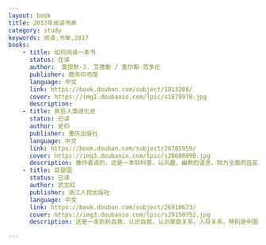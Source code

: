 ```yaml
---
layout: book
title: 2017年阅读书单
category: study
keywords: 阅读,书单,2017
books: 
    - title: 如何阅读一本书
      status: 在读
      author:  莫提默·J. 艾德勒 / 查尔斯·范多伦  
      publisher: 商务印书馆
      language: 中文
      link: https://book.douban.com/subject/1013208/       
      cover: https://img1.doubanio.com/lpic/s1670978.jpg
      description:
    - title: 疯狂人类进化史
      status: 已读
      author: 史钧 
      publisher: 重庆出版社
      language: 中文
      link: https://book.douban.com/subject/26785959/       
      cover: https://img3.doubanio.com/lpic/s28688090.jpg
      description: 像作者说的，这是一本软科普，以风趣，幽默的语言，较为全面的且反复推翻重来的逻辑，巧妙的把人类进化说个明白，好多结论都是那么的出人意料而又符合实际。从人类为什么直立行走，退毛，皮肤颜色，隐蔽排卵，性器官的奇妙，一夫一妻制度等方面描述了人类的进化，是涨知识的好书，看的过程中也挺轻松的。推荐。
    - title: 巨婴国
      status: 已读
      author: 武志红 
      publisher: 浙江人民出版社
      language: 中文
      link: https://book.douban.com/subject/26910673/      
      cover: https://img3.doubanio.com/lpic/s29150752.jpg
      description: 这是一本剖析自我，认识自我，认识家庭关系，人际关系，特别是中国人关系的心理学好书。作者文笔犀利，剖析精辟，自由，直接。书中，重复提到几个观点，婴儿期，特别是六个月前，共生，全能自恋，偏执分裂是主要特点；国人的心理年龄大多是这一层次，因此是巨婴；婴儿期母婴关系对孩子发展自我，培养信心影响重大；注重个人感受，自己是能量体，被看见即发光，不被看见则变暗，成魔，而能量的正常流动，才能建立良好的连接；很真切的感受到作者对孝道的憎恶，训斥，鼓励人活出自己；提倡个人主义，反对集体主义，自由，自我，只有自己先过好，才能感受别人的好。在整个读这本书的过程中，会不自觉的拿自己的实际情况，或周边的事件做对比分析，作者真的像是一个老师，在给你做分析。走出巨婴，走向成熟！

---
```



     
  
